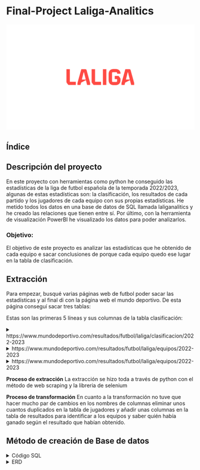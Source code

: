 # Final-Project Laliga-Analitics

![portada](https://github.com/josegzr/Laliga-Analitics/blob/main/img/logo%20de%20la%20liga.jpg)

## Índice


## Descripción del proyecto
En este proyecto con herramientas como python he conseguido las estadísticas de la liga de futbol española de la temporada 2022/2023, algunas de estas estadísticas son: la clasificación, los resultados de cada partido y los jugadores de cada equipo con sus propias estadísticas. He metido todos los datos en una base de datos de SQL llamada laliganalitics y he creado las relaciones que tienen entre sí. Por último, con la herramienta de visualización PowerBI he visualizado los datos para poder analizarlos.

### Objetivo:
El objetivo de este proyecto es analizar las estadísticas que he obtenido de cada equipo e sacar conclusiones de porque cada equipo quedo ese lugar en la tabla de clasificación.

## Extracción
Para empezar, busqué varias páginas web de futbol poder sacar las estadísticas y al final di con la página web el mundo deportivo. De esta página conseguí sacar tres tablas:

Estas son las primeras 5 líneas y sus columnas de la tabla clasificación:

</details>

<details>
<summary>https://www.mundodeportivo.com/resultados/futbol/laliga/clasificacion/2022-2023</summary>
<br>

 ![profootballreference](https://github.com/josegzr/Laliga-Analitics/blob/main/img/tabla%20de%20clasificacion.png)

Estas son las primeras 5 líneas y sus columnas de la tabla jugadores:

 </details>

<details>
<summary>https://www.mundodeportivo.com/resultados/futbol/laliga/equipos/2022-2023</summary>
<br>

 ![profootballreference](https://github.com/josegzr/Laliga-Analitics/blob/main/img/jugadores.png)

 Estas son las primeras 5 líneas y sus columnas de la tabla resultados:

 </details>

<details>
<summary>https://www.mundodeportivo.com/resultados/futbol/laliga/equipos/2022-2023</summary>
<br>

 ![profootballreference](https://github.com/josegzr/Laliga-Analitics/blob/main/img/resultados.png)

</details>


**Proceso de extracción**
La extracción se hizo toda a través de python con el método de web scraping y la libreria de selenium

**Proceso de transformación**
En cuanto a la transformación no tuve que hacer mucho par de cambios en los nombres de columnas eliminar unos cuantos duplicados en la tabla de jugadores y añadir unas columnas en la tabla de resultados para identificar a los equipos y saber quién había ganado según el resultado que habían obtenido.

## Método de creación de Base de datos

<details>

<summary>Código SQL </summary>

<br>

create database LaligaAnalitics;
use LaligaAnalitics;

CREATE TABLE clasificacion (
    ID_equipo INT PRIMARY KEY,
    Equipo VARCHAR(255),
    partidos_jugados INT,
    partidos_ganados INT,
    partidos_empatados INT,
    partidos_perdidos INT,
    goles_a_favor INT,
    goles_en_contra INT,
    total_puntos INT
);

CREATE TABLE resultados (
    Jornada INT PRIMARY KEY,
    fecha datetime,
    Equipo_local varchar(255),
    ID_equipo_local INT,
    Goles_del_Equipo_Local INT,
    Equipo_visitante varchar(255),
    ID_equipo_visitante INT,
    Goles_del_Equipo_Visitante INT,
    Resultado_Local varchar(255),
    Resultado_Visitante varchar(255),
    FOREIGN KEY (ID_equipo_local) REFERENCES clasificacion(ID_equipo),
    FOREIGN KEY (ID_equipo_visitante) REFERENCES clasificacion(ID_equipo)
);

CREATE TABLE jugadores (
    Nombre_jugador varchar(255) PRIMARY KEY,
    Dorsal varchar(255),
    Posicion varchar(255),
    Equipo varchar(255),
    ID_equipo INT,
    goles_marcados INT,
    asistencias INT,
    goles_recibidos INT,
    paradas INT,
    tarjetas_amarillas INT,
    tarjetas_rojas INT,
    FOREIGN KEY (ID_equipo) REFERENCES clasificacion(ID_equipo)
);

</details>

<details>
<summary>ERD</summary>

<br>

![EERD_manual](https://github.com/josegzr/Laliga-Analitics/blob/main/img/ERD.png)

<details>



## visualización

## Primera pagina

<details>
<summary>Primera página</summary>
<br>

 ![profootballreference](https://github.com/josegzr/Laliga-Analitics/blob/main/img/Primera%20pagina.png)


**Análisis de la primera pagina:**
En esta primera tabla podemos ver la clasificación y unas graficas de las tarjetas amarillas y rojas por equipos.
He querido comparar a los dos últimos equipos con los dos primeros por si había algún tipo de relación en la clasificación y
en estos dos casos se puede ver que claramente que los dos primeros equipos en la clasificación hicieron menos faltas que merecieran las tarjetas lo que podría llevar a la conclusión de que los equipos que se centran menos en hacer faltas podrían tener una ventaja a la hora de ganar los partidos y sobre todo ir sumando puntos.
Aunque tenemos equipos con los que hay esta conclusión no valdría como son el atlético de Madrid y el Betis. He identificado tres grupos a los que he llamado:
los rompe piernas y con los que hay que tener cuidado si juegas contra ellos que son los primeros 6 de la gráfica de tarjetas rojas, los conservadores que son los siguientes 8 con los que no te puedes fiar de que no te rompan una pierna y por ultimo los pacíficos, los 6 últimos, con los que puedes ir tranquilo por el campo de futbol, pero cuidado que puede haber sorpresas.

</details>

## Segunda pagina

<details>
<summary>Segunda página</summary>
<br>

 ![profootballreference](https://github.com/josegzr/Laliga-Analitics/blob/main/img/segunda%20pagina.png)


 **Análisis de la segunda pagina:**
En este segundo dasboard he querido analizar por posición, que posiciones tienen un porcentaje más alto de recibir tarjetas amarillas y tarjetas rojas.
las conclusiones son bastante obvias pero que hay que verlas, en cuanto a las tarjetas amarillas los mediocentros tienen un porcentaje
más alto ya que es donde se juega la mayor parte del tiempo y donde se intentan cometer las faltas, seguidos de ellos van los defensas, luego los delanteros y por
ultimo los porteros. En cuanto a las tarjetas rojas los defensas claramente tienen el porcentaje más alto seguidos de los mediocentros, después los delanteros y por último 1 portero del atlético de Madrid.

</details>

## Tercera pagina

<details>
<summary>Tercera página</summary>
<br>

 ![profootballreference](https://github.com/josegzr/Laliga-Analitics/blob/main/img/tercera%20pagina.png)


 **Análisis de la tercera página:**
En este tercer dasboard he querido analizar varias estadísticas por equipo, las primeras tablas que analizaremos son las de goles a favor y la de los goles en contra podemos ver como el elche siendo el último en la tabla tiene el menor número de goles a favor y el segundo mayor número de goles en contra por lo que conllevo a quedar último, luego tenemos el caso del Espanyol que en cuanto a goles a favor esta de mitad de la tabla para arriba pero en los goles en contra tiene el mayor número de goles por lo que le llevo a quedar antepenúltimo. Por otro lado, tenemos al barsa que no fue el equipo más goleador del año, pero si fue el equipo menos goleado por lo que le llevo a ganar la liga y sumar puntos partido a partido. Por último, he querido analizar las paradas de los porteros de cada equipo ya que muchas veces se le hecha toda la culpa al portero y he analizado dos equipos en concreto el Espanyol y el elche, en el caso del Espanyol claramente comparándolo con otros equipos si tiene bastante culpa los porteros, pero en el caso del elche podemos ver como los porteros tienen el segundo mejor porcentaje del total de las paradas por lo que lo que deberían es centrase más en defender y atacar.

</details>

## Cuarta página

<details>
<summary>Cuarta página</summary>
<br>

 ![profootballreference](https://github.com/josegzr/Laliga-Analitics/blob/main/img/cuarta%20pagina.png)


 **Análisis de la cuarta página:**
Por último, tenemos la página más obvia en cuanto a porque cada equipo quedo en la posición de la clasificación. En estos gráficos nos fijamos en los mismos equipos el Elche y el Barcelona. El Elche como local solo pudo ganar a tres equipos y empatar a 6 dejándoles moralmente bastante caídos y lo que nunca ayuda es a la afición en contra en muchas de las ocasiones. Podrían haber remontado como visitante pero solo pudo ganar a 2 equipos y empatar contra 4 lo que le llevo a tener las peores estadísticas de la temporada y dejarle en último lugar. Por el otro lado está el Barcelona que quedo primero el año pasado, consiguiendo 1 derrota y 3 empates como local, empeoro sus estadísticas como visitante teniendo 5 derrotas y 1 empate, pero llevándose las mejores estadísticas de resultados de toda la liga.

</details>

## Quinta página

<details>
<summary>Quinta página</summary>
<br>

 ![profootballreference](https://github.com/josegzr/Laliga-Analitics/blob/main/img/quinta%20pagina.png)


 **Análisis de la cuarta pagina:**
Esta página esta para que se vea por meses los resultados de los equipos cuando eran locales.

</details>

## Sexta página

<details>
<summary>Sexta página</summary>
<br>

 ![profootballreference](https://github.com/josegzr/Laliga-Analitics/blob/main/img/sexta%20pagina.png)


 **Análisis de la cuarta página:**
Esta página esta para que se vea por meses los resultados de los equipos cuando eran visitantes.

</details>

### Conclusión
En cuanto a las estadísticas de las tarjetas se veía clara la diferencia de los dos primeros a los dos últimos pero pasado esos 4 equipos ya no había una estructura clara en relación con la clasificación. En cuanto a los goles a favor y en contra ya vemos más claro que los equipos más goleados y que no tuviesen un alto número de goles a favor eran los equipos más bajos en la clasificación y por último y más obvio quienes no pudieron ganar partidos fueron los que descendieron la temporada pasada
